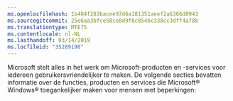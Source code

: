 ```yaml
---
ms.openlocfilehash: 1b484f283bacee97d6a181351aeef2a6366d0943
ms.sourcegitcommit: 25e6aa3bfce58ce8d9f8c054bc338cc3dff4a78b
ms.translationtype: MTE75
ms.contentlocale: nl-NL
ms.lasthandoff: 03/14/2019
ms.locfileid: "35289190"
---
```

Microsoft stelt alles in het werk om Microsoft-producten en -services voor iedereen gebruikersvriendelijker te maken. De volgende secties bevatten informatie over de functies, producten en services die Microsoft® Windows® toegankelijker maken voor mensen met beperkingen: